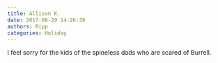 ```yaml
---
title: Allison K.
date: 2017-08-29 14:26:39
authors: Ripp
categories: Holiday
---
```


 I feel sorry for the kids of the spineless dads who are scared of Burrell.